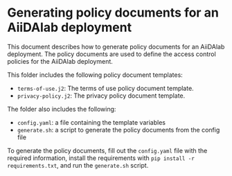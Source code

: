 # Generating policy documents for an AiiDAlab deployment

This document describes how to generate policy documents for an AiiDAlab deployment.
The policy documents are used to define the access control policies for the AiiDAlab deployment.

This folder includes the following policy document templates:

- `terms-of-use.j2`: The terms of use policy document template.
- `privacy-policy.j2`: The privacy policy document template.

The folder also includes the following:

- `config.yaml`: a file containing the template variables
- `generate.sh`: a script to generate the policy documents from the config file

To generate the policy documents, fill out the `config.yaml` file with the required information, install the requirements with `pip install -r requirements.txt`, and run the `generate.sh` script.
